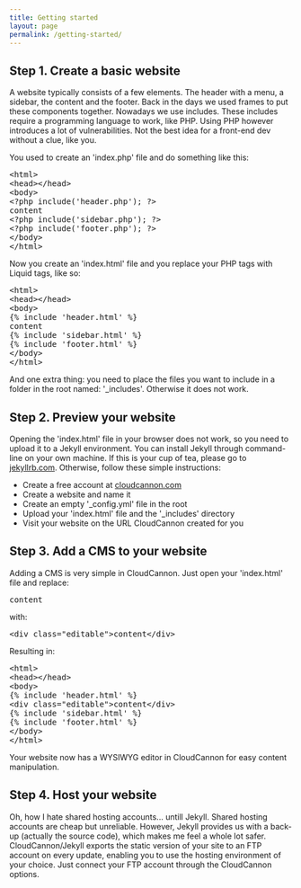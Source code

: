 ```yaml
---
title: Getting started
layout: page
permalink: /getting-started/
---
```


## Step 1. Create a basic website

A website typically consists of a few elements. The header with a menu, a sidebar, the content and the footer. Back in the days we used frames to put these components together. Nowadays we use includes. These includes require a programming language to work, like PHP. Using PHP however introduces a lot of vulnerabilities. Not the best idea for a front-end dev without a clue, like you.

You used to create an 'index.php' file and do something like this:

<pre>&lt;html&gt;
&lt;head&gt;&lt;/head&gt;
&lt;body&gt;
&lt;?php include('header.php'); ?&gt;
content
&lt;?php include('sidebar.php'); ?&gt;
&lt;?php include('footer.php'); ?&gt;
&lt;/body&gt;
&lt;/html&gt;</pre>

Now you create an 'index.html' file and you replace your PHP tags with Liquid tags, like so:

<pre>&lt;html&gt;
&lt;head&gt;&lt;/head&gt;
&lt;body&gt;
&lcub;% include 'header.html' %&rcub;
content
&lcub;% include 'sidebar.html' %&rcub;
&lcub;% include 'footer.html' %&rcub;
&lt;/body&gt;
&lt;/html&gt;</pre>

And one extra thing: you need to place the files you want to include in a folder in the root named: '_includes'. Otherwise it does not work.

## Step 2. Preview your website

Opening the 'index.html' file in your browser does not work, so you need to upload it to a Jekyll environment. You can install Jekyll through command-line on your own machine. If this is your cup of tea, please go to [jekyllrb.com](http://jekyllrb.com/). Otherwise, follow these simple instructions:

- Create a free account at [cloudcannon.com](http://cloudcannon.com)
- Create a website and name it
- Create an empty '_config.yml' file in the root
- Upload your 'index.html' file and the '_includes' directory
- Visit your website on the URL CloudCannon created for you

## Step 3. Add a CMS to your website

Adding a CMS is very simple in CloudCannon. Just open your 'index.html' file and replace:

<pre>content</pre>

with:

<pre>&lt;div class="editable"&gt;content&lt;/div&gt;</pre>

Resulting in:

<pre>&lt;html&gt;
&lt;head&gt;&lt;/head&gt;
&lt;body&gt;
&lcub;% include 'header.html' %&rcub;
&lt;div class="editable"&gt;content&lt;/div&gt;
&lcub;% include 'sidebar.html' %&rcub;
&lcub;% include 'footer.html' %&rcub;
&lt;/body&gt;
&lt;/html&gt;</pre>

Your website now has a WYSIWYG editor in CloudCannon for easy content manipulation. 

## Step 4. Host your website

Oh, how I hate shared hosting accounts... untill Jekyll. Shared hosting accounts are cheap but unreliable. However, Jekyll provides us with a back-up (actually the source code), which makes me feel a whole lot safer. CloudCannon/Jekyll exports the static version of your site to an FTP account on every update, enabling you to use the hosting environment of your choice. Just connect your FTP account through the CloudCannon options.